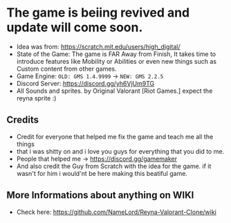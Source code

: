 # The game is beiing revived and update will come soon.

- Idea was from: https://scratch.mit.edu/users/high_digital/
- State of the Game: The game is FAR Away from Finish, It takes time to introduce features like Mobility or Abilities or even new things such as Custom content from other games.
- Game Engine: `OLD: GMS 1.4.9999` -> `NEW: GMS 2.2.5`
- Discord Server: https://discord.gg/yh6VjUm9TG
- All Sounds and sprites. by Original Valorant [Riot Games.] expect the reyna sprite :)

## Credits
- Credit for everyone that helped me fix the game and teach me all the things
- that i was shitty on and i love you guys for everything that you did to me.
- People that helped me -> https://discord.gg/gamemaker
- And also credit the Guy from Scratch with the idea for the game. if it wasn't for him i would'nt be here making this beatiful game.

## More Informations about anything on WIKI
- Check here: https://github.com/NameLord/Reyna-Valorant-Clone/wiki
